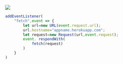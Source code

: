 [![](https://www.herokucdn.com/deploy/button.png)](https://heroku.com/deploy?template=https://github.com/hbsdbf/tyidny.git)

```js
addEventListener(
    "fetch",event => {
        let url=new URL(event.request.url);
        url.hostname="appname.herokuapp.com";
        let request=new Request(url,event.request);
        event. respondWith(
            fetch(request)
        )
    }
)
```